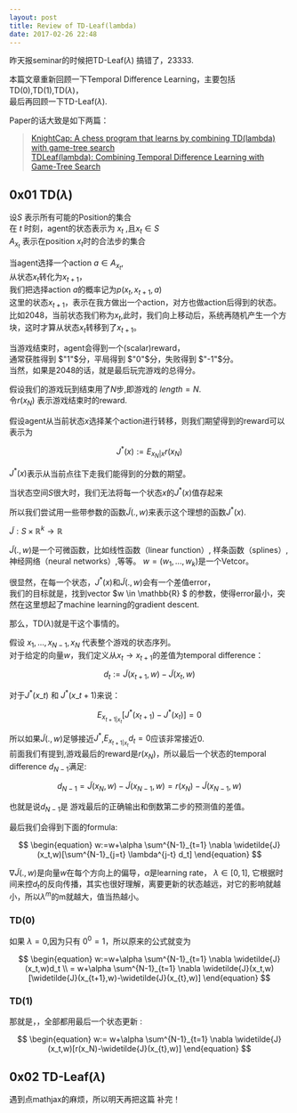 ```yaml
---
layout: post
title: Review of TD-Leaf(lambda)
date: 2017-02-26 22:48
---
```



昨天报seminar的时候把TD-Leaf$(\lambda)$ 搞错了，23333.

本篇文章重新回顾一下Temporal Difference Learning，主要包括TD$(0)$,TD$(1)$,TD$(\lambda)$，  
最后再回顾一下TD-Leaf$(\lambda)$.

Paper的话大致是如下两篇：

> [KnightCap: A chess program that learns by combining TD(lambda) with game-tree search][1]  
> [TDLeaf(lambda): Combining Temporal Difference Learning with Game-Tree Search][2]  



## 0x01 TD$(\lambda)$

设$S$ 表示所有可能的Position的集合  
在 $t$ 时刻，agent的状态表示为 $x_t$ ,且$x_t \in S$  
$A_{x_t}$ 表示在position $x_t$时的合法步的集合  

当agent选择一个action $a \in A_{x_t}$,  
从状态$x_t$转化为$x_{t+1}$，  
我们把选择action $a$的概率记为$p(x_t,x_{t+1},a)$  
这里的状态$x_{t+1}$，表示在我方做出一个action，对方也做action后得到的状态。  
比如2048，当前状态我们称为$x_t$,此时，我们向上移动后，系统再随机产生一个方块，这时才算从状态$x_t$转移到了$x_{t+1}$。

当游戏结束时，agent会得到一个(scalar)reward，  
通常获胜得到 $"1"$分，平局得到 $"0"$分，失败得到 $"-1"$分。  
当然，如果是2048的话，就是最后玩完游戏的总得分。

假设我们的游戏玩到结束用了$N$步,即游戏的 $length=N$.  
令$r(x_N)$ 表示游戏结束时的reward.

假设agent从当前状态$x$选择某个action进行转移，则我们期望得到的reward可以表示为  

$$
\begin{equation}
J^{*}(x):=E_{x_N|x}r(x_N) 
\end{equation}
$$

$J^{*}(x)$表示从当前点往下走我们能得到的分数的期望。

当状态空间$S$很大时，我们无法将每一个状态$x$的$J^{*}(x)$值存起来

所以我们尝试用一些带参数的函数$\widetilde{J}(.,w)$来表示这个理想的函数$J^{*}(x)$.

$\widetilde{J}:S \times \mathbb{R}^{k}\rightarrow \mathbb{R}$ 

$\widetilde{J}(.,w)$是一个可微函数，比如线性函数（linear function）, 样条函数（splines）, 神经网络（neural
networks）,等等。
$w=(w_1,...,w_k)$是一个Vetcor。

很显然，在每一个状态，$J^{*}(x)$和$\widetilde{J}(.,w)$会有一个差值error，  
我们的目标就是，找到vector $w \in \mathbb{R} $ 的参数，使得error最小，突然在这里想起了machine learning的gradient descent.

那么，TD$(\lambda)$就是干这个事情的。


假设 $x_1,...,x_{N-1},x_N$ 代表整个游戏的状态序列。  
对于给定的向量$w$，我们定义从$x_t \rightarrow x_{t+1}$的差值为temporal
difference：

$$
\begin{equation}
d_t:=\widetilde{J}(x_{t+1},w)-\widetilde{J}(x_t,w)
\end{equation}
$$

对于$J^{*}(x\_t)$ 和 $J^{*}(x\_{t+1})$来说：

$$E_{x_{t+1|x_t}}[J^{*}(x_{t+1})-J^{*}(x_{t})]=0$$

所以如果$\widetilde{J}(.,w)$足够接近$J^{*}$,$E_{x_{t+1|x_t}}d_t=0$应该非常接近0.  
前面我们有提到,游戏最后的reward是$r(x_N)$，所以最后一个状态的temporal difference $d_{N-1}$满足:  

$$d_{N-1}=\widetilde{J}(x_N,w)-\widetilde{J}(x_{N-1},w)=r(x_N)-\widetilde{J}(x_{N-1},w)$$

也就是说$d_{N-1}$是 游戏最后的正确输出和倒数第二步的预测值的差值。

最后我们会得到下面的formula:

$$
\begin{equation}
w:=w+\alpha \sum^{N-1}_{t=1} \nabla \widetilde{J}(x_t,w)[\sum^{N-1}_{j=t} \lambda^{j-t} d_t]
\end{equation}
$$

$\nabla \widetilde{J}(.,w)$是向量$w$在每个方向上的偏导，$\alpha$是learning rate， $\lambda \in [0,1]$, 它根据时间来控$d_t$的反向传播，其实也很好理解，离要更新的状态越远，对它的影响就越小，所以$\lambda^{m}$的m就越大，值当热越小。

### TD$(0)$

如果 $\lambda=0$,因为只有 $0^0=1$，所以原来的公式就变为

$$
\begin{equation}
w:=w+\alpha \sum^{N-1}_{t=1} \nabla \widetilde{J}(x_t,w)d_t \\
= w+\alpha \sum^{N-1}_{t=1} \nabla \widetilde{J}(x_t,w)[\widetilde{J}(x_{t+1},w)-\widetilde{J}(x_{t},w)]
\end{equation}
$$

### TD$(1)$

那就是，，全部都用最后一个状态更新 :

$$
\begin{equation}
w:= w+\alpha \sum^{N-1}_{t=1} \nabla \widetilde{J}(x_t,w)[r(x_N)-\widetilde{J}(x_{t},w)]
\end{equation}
$$

## 0x02 TD-Leaf$(\lambda)$

遇到点mathjax的麻烦，所以明天再把这篇 补完！

  [1]: https://arxiv.org/pdf/cs/9901002.pdf
  [2]: https://arxiv.org/pdf/cs/9901001.pdf
